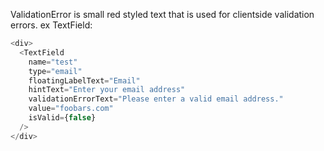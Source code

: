 ValidationError is small red styled text that is used for clientside validation errors. ex TextField:

```js
<div>
  <TextField
    name="test"
    type="email"
    floatingLabelText="Email"
    hintText="Enter your email address"
    validationErrorText="Please enter a valid email address."
    value="foobars.com"
    isValid={false}
  />
</div>
```
